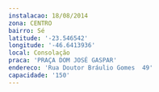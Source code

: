 ```yaml
---
instalacao: 18/08/2014
zona: CENTRO
bairro: Sé
latitude: '-23.546542'
longitude: '-46.6413936'
local: Consolação
praca: 'PRAÇA DOM JOSÉ GASPAR'
endereco: 'Rua Doutor Bráulio Gomes  49'
capacidade: '150'
---
```

